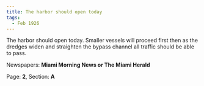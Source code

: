 ```yaml
---  
title: The harbor should open today  
tags:  
  - Feb 1926  
---  
```

  
The harbor should open today. Smaller vessels will proceed first then as the dredges widen and straighten the bypass channel all traffic should be able to pass.  
  
Newspapers: **Miami Morning News or The Miami Herald**  
  
Page: **2**, Section: **A** 
